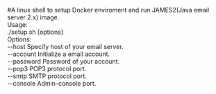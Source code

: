 #A linux shell to setup Docker enviroment and run JAMES2(Java email server 2.x) image.  
Usage:  
  ./setup.sh [options]  
Options:  
--host Specify host of your email server.  
--account Initialize a email account.  
--password Password of your account.  
--pop3 POP3 protocol port.  
--smtp SMTP protocol port.  
--console Admin-console port.  
